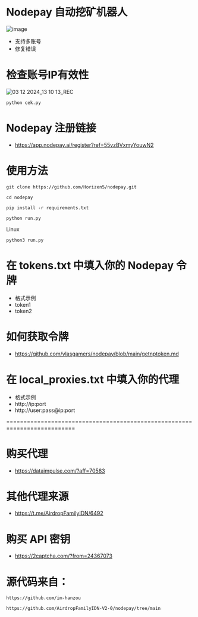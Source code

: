 # Nodepay 自动挖矿机器人
![image](https://github.com/user-attachments/assets/a72d3950-148f-4981-ba92-b1a9c2206d8d)
- 支持多账号
- 修复错误

# 检查账号IP有效性
![03 12 2024_13 10 13_REC](https://github.com/user-attachments/assets/c8e75be8-a0e0-49db-b83a-d98ee230e567)

```
python cek.py
```

# Nodepay 注册链接
- https://app.nodepay.ai/register?ref=55vzBVxmyYouwN2

# 使用方法
```
git clone https://github.com/Horizen5/nodepay.git
```
```
cd nodepay
```
```
pip install -r requirements.txt
```
```
python run.py
```
Linux
```
python3 run.py
```

# 在 tokens.txt 中填入你的 Nodepay 令牌
- 格式示例
- token1
- token2

# 如何获取令牌
- https://github.com/ylasgamers/nodepay/blob/main/getnptoken.md

# 在 local_proxies.txt 中填入你的代理
- 格式示例
- http://ip:port
- http://user:pass@ip:port

==========================================================================


# 购买代理
- https://dataimpulse.com/?aff=70583

# 其他代理来源
- https://t.me/AirdropFamilyIDN/6492

# 购买 API 密钥
- https://2captcha.com/?from=24367073


# 源代码来自：
```
https://github.com/im-hanzou
```
```
https://github.com/AirdropFamilyIDN-V2-0/nodepay/tree/main
```
